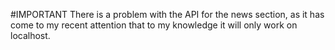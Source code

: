 #IMPORTANT
  There is a problem with the API for the news section, as it has come to my recent attention that to my knowledge it will only work on localhost.
